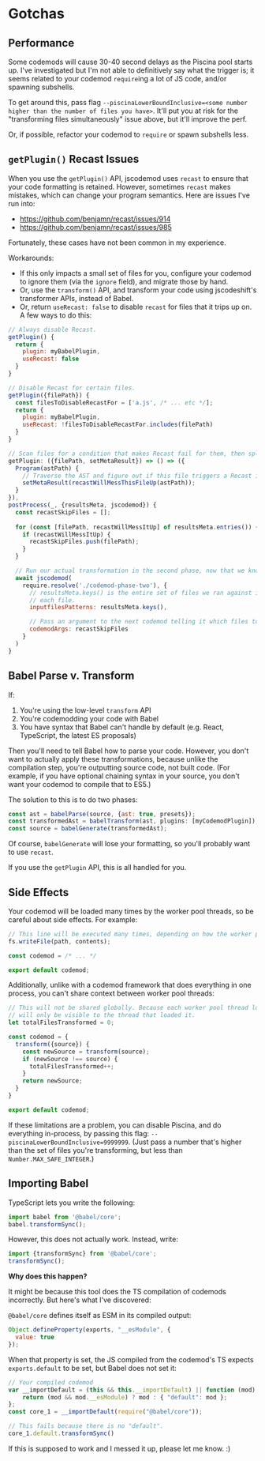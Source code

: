 # Gotchas

## Performance
Some codemods will cause 30-40 second delays as the Piscina pool starts up. I've investigated but I'm not able to definitively say what the trigger is; it seems related to your codemod `require`ing a lot of JS code, and/or spawning subshells.

To get around this, pass flag `--piscinaLowerBoundInclusive=<some number higher than the number of files you have>`. It'll put you at risk for the "transforming files simultaneously" issue above, but it'll improve the perf.

Or, if possible, refactor your codemod to `require` or spawn subshells less.

## `getPlugin()` Recast Issues
When you use the `getPlugin()` API, jscodemod uses `recast` to ensure that your code formatting is retained. However, sometimes `recast` makes mistakes, which can change your program semantics. Here are issues I've run into:

* https://github.com/benjamn/recast/issues/914
* https://github.com/benjamn/recast/issues/985

Fortunately, these cases have not been common in my experience.

Workarounds:
* If this only impacts a small set of files for you, configure your codemod to ignore them (via the `ignore` field), and migrate those by hand.
* Or, use the `transform()` API, and transform your code using jscodeshift's transformer APIs, instead of Babel.
* Or, return `useRecast: false` to disable `recast` for files that it trips up on. A few ways to do this:

```js
// Always disable Recast.
getPlugin() {
  return {
    plugin: myBabelPlugin,
    useRecast: false
  }
}
```

```js
// Disable Recast for certain files.
getPlugin({filePath}) {
  const filesToDisableRecastFor = ['a.js', /* ... etc */];
  return {
    plugin: myBabelPlugin,
    useRecast: !filesToDisableRecastFor.includes(filePath)
  }
}
```

```js
// Scan files for a condition that makes Recast fail for them, then split out into two codemod phases.
getPlugin: ({filePath, setMetaResult}) => () => ({
  Program(astPath) {
    // Traverse the AST and figure out if this file triggers a Recast issue.
    setMetaResult(recastWillMessThisFileUp(astPath));
  }
}),
postProcess(_, {resultsMeta, jscodemod}) {
  const recastSkipFiles = [];
  
  for (const [filePath, recastWillMessItUp] of resultsMeta.entries()) {
    if (recastWillMessItUp) {
      recastSkipFiles.push(filePath);
    }
  }

  // Run our actual transformation in the second phase, now that we know which files are safe to recast. 
  await jscodemod(
    require.resolve('./codemod-phase-two'), {
      // resultsMeta.keys() is the entire set of files we ran against in this phase, since we called setMetaResult for
      // each file.
      inputfilesPatterns: resultsMeta.keys(),

      // Pass an argument to the next codemod telling it which files to skip recast for.
      codemodArgs: recastSkipFiles
    }
  )
}
```

## Babel Parse v. Transform
If: 
1. You're using the low-level `transform` API
1. You're codemodding your code with Babel
1. You have syntax that Babel can't handle by default (e.g. React, TypeScript, the latest ES proposals)

Then you'll need to tell Babel how to parse your code. However, you don't want to actually apply these transformations,
because unlike the compilation step, you're outputting source code, not built code. (For example, if you have optional
chaining syntax in your source, you don't want your codemod to compile that to ES5.)

The solution to this is to do two phases:

```js
const ast = babelParse(source, {ast: true, presets});
const transformedAst = babelTransform(ast, plugins: [myCodemodPlugin]);
const source = babelGenerate(transformedAst);
```

Of course, `babelGenerate` will lose your formatting, so you'll probably want to use `recast`.

If you use the `getPlugin` API, this is all handled for you.

## Side Effects
Your codemod will be loaded many times by the worker pool threads, so be careful about side effects. For example:

```js
// This line will be executed many times, depending on how the worker pool is managed.
fs.writeFile(path, contents);

const codemod = /* ... */

export default codemod;
```

Additionally, unlike with a codemod framework that does everything in one process, you can't share context between worker pool threads:

```js
// This will not be shared globally. Because each worker pool thread loads the codemod separately, this closure variable
// will only be visible to the thread that loaded it.
let totalFilesTransformed = 0;

const codemod = {
  transform({source}) {
    const newSource = transform(source);
    if (newSource !== source) {
      totalFilesTransformed++;
    }
    return newSource;
  }
}

export default codemod;
```

If these limitations are a problem, you can disable Piscina, and do everything in-process, by passing this flag: `--piscinaLowerBoundInclusive=9999999`. (Just pass a number that's higher than the set of files you're transforming, but less than `Number.MAX_SAFE_INTEGER`.)

## Importing Babel
TypeScript lets you write the following:

```ts
import babel from '@babel/core';
babel.transformSync();
```

However, this does not actually work. Instead, write:

```ts
import {transformSync} from '@babel/core';
transformSync();
```

**Why does this happen?**

It might be because this tool does the TS compilation of codemods incorrectly. But here's what I've discovered:

`@babel/core` defines itself as ESM in its compiled output:

```js
Object.defineProperty(exports, "__esModule", {
  value: true
});
```

When that property is set, the JS compiled from the codemod's TS expects `exports.default` to be set, but Babel does not set it:

```js
// Your compiled codemod
var __importDefault = (this && this.__importDefault) || function (mod) {
    return (mod && mod.__esModule) ? mod : { "default": mod };
};
const core_1 = __importDefault(require("@babel/core"));

// This fails because there is no "default".
core_1.default.transformSync()
```

If this is supposed to work and I messed it up, please let me know. :)

<!-- TODO: maybe this has to do with `esModuleInterop`. -->


